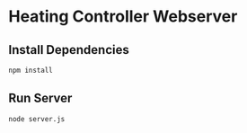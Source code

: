 # Heating Controller Webserver
## Install Dependencies
```bash
npm install
```
## Run Server
```bash
node server.js
```
